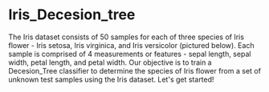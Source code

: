 # Iris_Decesion_tree
The Iris dataset consists of 50 samples for each of three species of Iris flower - Iris setosa, Iris virginica, and Iris versicolor (pictured below). Each sample is comprised of 4 measurements or features - sepal length, sepal width, petal length, and petal width. Our objective is to train a Decesion_Tree classifier to determine the species of Iris flower from a set of unknown test samples using the Iris dataset. Let's get started!


